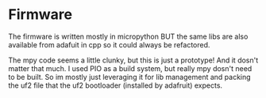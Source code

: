 # Firmware

The firmware is written mostly in micropython BUT the same
libs are also available from adafuit in cpp so it could
always be refactored.

The mpy code seems a little clunky, but this is just a prototype!
And it dosn't matter that much. I used PIO as a build system,
but really mpy dosn't need to be built. So im mostly
just leveraging it for lib management and packing the uf2 file
that the uf2 bootloader (installed by adafruit) expects.
